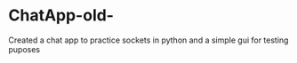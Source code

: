 # ChatApp-old-
Created a chat app to practice sockets in python and a simple gui for testing puposes
